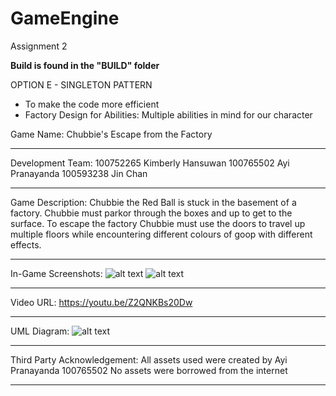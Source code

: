 # GameEngine
Assignment 2

**Build is found in the "BUILD" folder**

OPTION E - SINGLETON PATTERN
- To make the code more efficient 
- Factory Design for Abilities: Multiple abilities in mind for our character

Game Name: Chubbie's Escape from the Factory
___

Development Team: 
100752265 Kimberly Hansuwan 
100765502 Ayi Pranayanda 
100593238 Jin Chan
___

Game Description: 
Chubbie the Red Ball is stuck in the basement of a factory. 
Chubbie must parkor through the boxes and up to get to the surface. 
To escape the factory Chubbie must use the doors to travel up multiple floors while encountering different colours of goop with different effects. 

___

In-Game Screenshots: 
![alt text](https://cdn.discordapp.com/attachments/885333229853356093/902391898629603358/unknown.png)
![alt text](https://cdn.discordapp.com/attachments/885333229853356093/902392010332332032/unknown.png)
___

Video URL:
https://youtu.be/Z2QNKBs20Dw
___

UML Diagram: 
![alt text](https://cdn.discordapp.com/attachments/679509961730162697/902385865278492722/unknown.png)
___

Third Party Acknowledgement:
All assets used were created by Ayi Pranayanda 100765502
No assets were borrowed from the internet
___